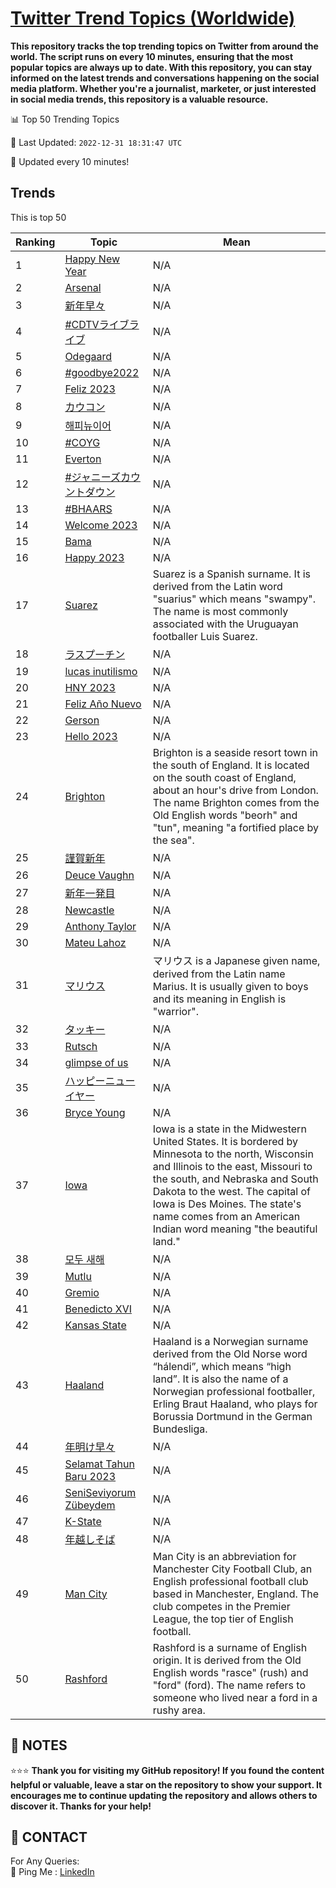 [Twitter Trend Topics (Worldwide)](https://github.com/ErcinDedeoglu/Twitter-Trend-Topics)
==========

**This repository tracks the top trending topics on Twitter from around the world. 
The script runs on every 10 minutes, ensuring that the most popular topics are always up to date. 
With this repository, you can stay informed on the latest trends and conversations happening on the social media platform. 
Whether you're a journalist, marketer, or just interested in social media trends, this repository is a valuable resource.**


📊 Top 50 Trending Topics

📆 Last Updated: `2022-12-31 18:31:47 UTC`

🔧 Updated every 10 minutes!


## Trends

This is top 50

| Ranking | Topic | Mean |
| ------- | ------------ | ------------ |
| 1 | [Happy New Year](http://twitter.com/search?q=Happy+New+Year) | N/A |
| 2 | [Arsenal](http://twitter.com/search?q=Arsenal) | N/A |
| 3 | [新年早々](http://twitter.com/search?q=%e6%96%b0%e5%b9%b4%e6%97%a9%e3%80%85) | N/A |
| 4 | [#CDTVライブライブ](http://twitter.com/search?q=%23CDTV%e3%83%a9%e3%82%a4%e3%83%96%e3%83%a9%e3%82%a4%e3%83%96) | N/A |
| 5 | [Odegaard](http://twitter.com/search?q=Odegaard) | N/A |
| 6 | [#goodbye2022](http://twitter.com/search?q=%23goodbye2022) | N/A |
| 7 | [Feliz 2023](http://twitter.com/search?q=Feliz+2023) | N/A |
| 8 | [カウコン](http://twitter.com/search?q=%e3%82%ab%e3%82%a6%e3%82%b3%e3%83%b3) | N/A |
| 9 | [해피뉴이어](http://twitter.com/search?q=%ed%95%b4%ed%94%bc%eb%89%b4%ec%9d%b4%ec%96%b4) | N/A |
| 10 | [#COYG](http://twitter.com/search?q=%23COYG) | N/A |
| 11 | [Everton](http://twitter.com/search?q=Everton) | N/A |
| 12 | [#ジャニーズカウントダウン](http://twitter.com/search?q=%23%e3%82%b8%e3%83%a3%e3%83%8b%e3%83%bc%e3%82%ba%e3%82%ab%e3%82%a6%e3%83%b3%e3%83%88%e3%83%80%e3%82%a6%e3%83%b3) | N/A |
| 13 | [#BHAARS](http://twitter.com/search?q=%23BHAARS) | N/A |
| 14 | [Welcome 2023](http://twitter.com/search?q=Welcome+2023) | N/A |
| 15 | [Bama](http://twitter.com/search?q=Bama) | N/A |
| 16 | [Happy 2023](http://twitter.com/search?q=Happy+2023) | N/A |
| 17 | [Suarez](http://twitter.com/search?q=Suarez) | Suarez is a Spanish surname. It is derived from the Latin word "suarius" which means "swampy". The name is most commonly associated with the Uruguayan footballer Luis Suarez. |
| 18 | [ラスプーチン](http://twitter.com/search?q=%e3%83%a9%e3%82%b9%e3%83%97%e3%83%bc%e3%83%81%e3%83%b3) | N/A |
| 19 | [lucas inutilismo](http://twitter.com/search?q=lucas+inutilismo) | N/A |
| 20 | [HNY 2023](http://twitter.com/search?q=HNY+2023) | N/A |
| 21 | [Feliz Año Nuevo](http://twitter.com/search?q=Feliz+A%c3%b1o+Nuevo) | N/A |
| 22 | [Gerson](http://twitter.com/search?q=Gerson) | N/A |
| 23 | [Hello 2023](http://twitter.com/search?q=Hello+2023) | N/A |
| 24 | [Brighton](http://twitter.com/search?q=Brighton) | Brighton is a seaside resort town in the south of England. It is located on the south coast of England, about an hour's drive from London. The name Brighton comes from the Old English words "beorh" and "tun", meaning "a fortified place by the sea". |
| 25 | [謹賀新年](http://twitter.com/search?q=%e8%ac%b9%e8%b3%80%e6%96%b0%e5%b9%b4) | N/A |
| 26 | [Deuce Vaughn](http://twitter.com/search?q=Deuce+Vaughn) | N/A |
| 27 | [新年一発目](http://twitter.com/search?q=%e6%96%b0%e5%b9%b4%e4%b8%80%e7%99%ba%e7%9b%ae) | N/A |
| 28 | [Newcastle](http://twitter.com/search?q=Newcastle) | N/A |
| 29 | [Anthony Taylor](http://twitter.com/search?q=Anthony+Taylor) | N/A |
| 30 | [Mateu Lahoz](http://twitter.com/search?q=Mateu+Lahoz) | N/A |
| 31 | [マリウス](http://twitter.com/search?q=%e3%83%9e%e3%83%aa%e3%82%a6%e3%82%b9) | マリウス is a Japanese given name, derived from the Latin name Marius. It is usually given to boys and its meaning in English is "warrior". |
| 32 | [タッキー](http://twitter.com/search?q=%e3%82%bf%e3%83%83%e3%82%ad%e3%83%bc) | N/A |
| 33 | [Rutsch](http://twitter.com/search?q=Rutsch) | N/A |
| 34 | [glimpse of us](http://twitter.com/search?q=glimpse+of+us) | N/A |
| 35 | [ハッピーニューイヤー](http://twitter.com/search?q=%e3%83%8f%e3%83%83%e3%83%94%e3%83%bc%e3%83%8b%e3%83%a5%e3%83%bc%e3%82%a4%e3%83%a4%e3%83%bc) | N/A |
| 36 | [Bryce Young](http://twitter.com/search?q=Bryce+Young) | N/A |
| 37 | [Iowa](http://twitter.com/search?q=Iowa) | Iowa is a state in the Midwestern United States. It is bordered by Minnesota to the north, Wisconsin and Illinois to the east, Missouri to the south, and Nebraska and South Dakota to the west. The capital of Iowa is Des Moines. The state's name comes from an American Indian word meaning "the beautiful land." |
| 38 | [모두 새해](http://twitter.com/search?q=%eb%aa%a8%eb%91%90+%ec%83%88%ed%95%b4) | N/A |
| 39 | [Mutlu](http://twitter.com/search?q=Mutlu) | N/A |
| 40 | [Gremio](http://twitter.com/search?q=Gremio) | N/A |
| 41 | [Benedicto XVI](http://twitter.com/search?q=Benedicto+XVI) | N/A |
| 42 | [Kansas State](http://twitter.com/search?q=Kansas+State) | N/A |
| 43 | [Haaland](http://twitter.com/search?q=Haaland) | Haaland is a Norwegian surname derived from the Old Norse word “hálendi”, which means “high land”. It is also the name of a Norwegian professional footballer, Erling Braut Haaland, who plays for Borussia Dortmund in the German Bundesliga. |
| 44 | [年明け早々](http://twitter.com/search?q=%e5%b9%b4%e6%98%8e%e3%81%91%e6%97%a9%e3%80%85) | N/A |
| 45 | [Selamat Tahun Baru 2023](http://twitter.com/search?q=Selamat+Tahun+Baru+2023) | N/A |
| 46 | [SeniSeviyorum Zübeydem](http://twitter.com/search?q=SeniSeviyorum+Z%c3%bcbeydem) | N/A |
| 47 | [K-State](http://twitter.com/search?q=K-State) | N/A |
| 48 | [年越しそば](http://twitter.com/search?q=%e5%b9%b4%e8%b6%8a%e3%81%97%e3%81%9d%e3%81%b0) | N/A |
| 49 | [Man City](http://twitter.com/search?q=Man+City) | Man City is an abbreviation for Manchester City Football Club, an English professional football club based in Manchester, England. The club competes in the Premier League, the top tier of English football. |
| 50 | [Rashford](http://twitter.com/search?q=Rashford) | Rashford is a surname of English origin. It is derived from the Old English words "rasce" (rush) and "ford" (ford). The name refers to someone who lived near a ford in a rushy area. |




## 📝 NOTES

⭐⭐⭐ **Thank you for visiting my GitHub repository! If you found the content helpful or valuable, leave a star on the repository to show your support. It encourages me to continue updating the repository and allows others to discover it. Thanks for your help!**

## 📨 CONTACT

 For Any Queries:  
            🏓 Ping Me : [LinkedIn](https://www.linkedin.com/in/ercindedeoglu/)